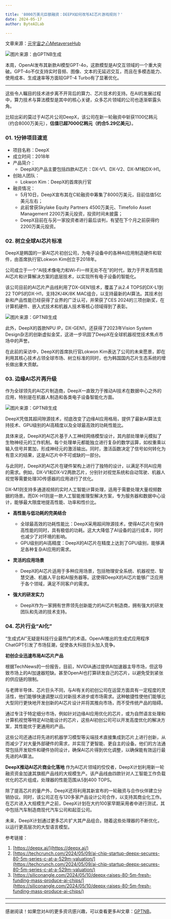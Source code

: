 ```yaml
---

title: '8000万美元巨额融资：DEEPX如何改写AI芯片游戏规则？'
date: 2024-05-17
author: ByteAILab

---
```


文章来源：[元宇宙之心MetaverseHub](https://mp.weixin.qq.com/s/kAcbAVbvWX7bXXcuYHMuxA)

![图片来源：由GPTNB生成](http://www.jesonc.com/upload/3B33CB85B496C0CB6FBA4C2BD79320AD/1715827758917/FgoCmzy8QnAl-rfcCF5aWVdLm09K.png)

本周，OpenAI发布其新款AI模型GPT-4o，这款模型是AI交互领域的一个重大突破。GPT-4o不仅支持实时音频、图像、文本的无延迟交互，而且在多模态能力、使用成本、生成速率等方面较GPT-4 Turbo有了显著优化。

---


这些令人瞩目的技术进步离不开背后的算力、芯片技术的支持。在AI的发展过程中，算力技术与算法模型是其中的核心关键，众多芯片领域的公司也逐渐崭露头角。

比较出彩的莫过于AI芯片公司DeepX，该公司在新一轮融资中斩获1100亿韩元（约合8000万美元），**估值已超7000亿韩元（约合5.29亿美元）**。

### 01. 1分钟项目速览

- 项目名称：DeepX
- 成立时间：2018年
- 产品简介：
  - DeepX的产品主要包括四款AI芯片：DX-V1、DX-V2、DX-M1和DX-H1。
- 创始人团队：
  - Lokwon Kim：DeepX的首席执行官
- 融资情况：
  - 5月10日，DeepX宣布其在C轮融资中筹集了8000万美元，目前估值5亿美元左右；
  - 此前曾获Skylake Equity Partners 4500万美元、Timefolio Asset Management 2200万美元投资，投资时间未披露；
  - DeepX目前在与另一家投资者进行最后谈判，有望在下个月之前获得约2200万美元投资。

### 02. 树立全球AI芯片标准

DeepX是韩国的一家AI芯片初创公司，为电子设备中的各种AI应用制造硬件和软件，由首席执行官Lokwon Kim创立于2018年。

公司成立于一个“AI技术像电力和Wi-Fi一样无处不在”的时代，致力于开发高性能AI芯片和计算解决方案的底层技术，以实现所有电子设备的智能化。

该公司目前的AI芯片产品线利用了DX-GEN1技术，覆盖了从2.4 TOPS的DX-L1到22 TOPS的DX-H1，支持2K/4K/8K MAC组合，以支持最新的AI算法。其技术创新和产品性能已经获得了业界的广泛认可，并荣获了CES 2024的三项创新奖，在计算机硬件、嵌入式技术和机器人技术等核心领域得到了表彰。

![图片来源：GPTNB生成](http://www.jesonc.com/Fq6MpZA63AyPFwRnzqFzmxHJ7F25)

此外，DeepX的首款NPU IP，DX-GEN1，还获得了2023年Vision System Design杂志的创新虚拟金奖，这进一步巩固了DeepX在全球机器视觉技术焦点市场中的声誉。

在此前的采访中，DeepX的首席执行官Lokwon Kim表达了公司的未来愿景，即在利用其核心技术占领全球市场、树立标准的同时，也为韩国国内芯片生态系统的增长做出重大贡献。

### 03. 边缘AI芯片再升级

作为全球领先的AI芯片制造商，DeepX一直致力于推动AI技术在数据中心之外的应用，特别是在机器人制造和各类电子设备智能化方面。

![图片来源：GPTNB生成](http://www.jesonc.com/Fsz_P3feoy3lXRF9j5msjSSR7E4m)

DeepX凭借其超间隙源技术，彻底改变了边缘AI应用格局，提供了最新AI算法支持技术、GPU级别的AI高精度以及全球最高效的功耗性能比。

具体来说，DeepX的AI芯片基于人工神经网络模型设计，其内部处理单元模拟了生物神经元的工作机制。每个处理单元都能独立进行复杂的数学运算，如权重乘以输入信号并累加，形成神经元的激活输出。同时，激活函数决定了信号如何转化为有意义的结果，这是AI芯片中不可或缺的一部分。

与此同时，DeepX的AI芯片在硬件架构上进行了独特的设计，以满足不同AI应用的需求。例如，DX-V1和DX-V2两款芯片，分别针对视觉系统和自动驾驶、机器人视觉等需要处理3D传感器的应用进行了优化。

DX-M1则支持多通道视频的实时人工智能计算处理，适用于需要处理大量视频数据的场景。而DX-H1则是一款人工智能推理型解决方案，专为服务器和数据中心设计，能够最大限度地提高性能、功率和性价比。

- **高性能与低功耗的完美结合**
  - 全球最高效的功耗性能比：DeepX采用超间隙源技术，使得AI芯片在保持高性能的同时，具有极低的功耗。这大大降低了AI设备的运行成本，同时也减少了对环境的影响。
  - GPU级别的AI高精度：DeepX的AI芯片在精度上达到了GPU级别，能够满足各种复杂AI应用的需求。

- **灵活的应用场景**
  - DeepX的AI芯片适用于多种应用场景，包括物理安全系统、机器视觉、智慧交通、机器人平台和AI服务器等。这使得DeepX的AI芯片能够广泛应用于各个领域，满足不同客户的需求。
- **强大的研发实力**
  - DeepX作为一家拥有世界领先创新能力的AI芯片制造商，拥有强大的研发团队和先进的技术支持。

### 04. 芯片行业“AI化”

“生成式AI”无疑是科技行业最热门的术语。OpenAI推出的生成式应用程序ChatGPT引发了市场狂潮，促使各大科技巨头加入竞争。

**初创企业迅速布局AI芯片产品**

根据TechNews的一份报告，目前，NVIDIA通过提供AI加速器主导市场，但这导致市场上的AI加速器短缺。甚至OpenAI也打算研发自己的芯片，以避免受到紧张的供应链的限制。

与老牌半导体、芯片巨头不同，与AI有关的初创公司在运营方面具有一定程度的灵活性，他们能够快速调整以应对新技术进步或市场需求。这种敏捷性使他们能够比大型同行更快地开发创新的AI芯片设计并将其推向市场，而不受传统产品的阻碍。

通过专注于特定细分市场，例如针对边缘AI应用优化的芯片，或为自然语言处理和计算机视觉等特定AI功能设计的芯片，这些AI初创公司可以开发高度优化的解决方案，其性能优于更通用的产品。

这些公司还通过将先进的机器学习模型等尖端技术直接集成到芯片上进行创新，从而减少了对大量外部硬件的需求，并实现了更智能、更自主的设备。他们的方法通常包括开发软件和硬件协同设计，确保AI芯片得到优化调整，以确保能有效运行最先进的AI算法。

**DeepX推动AI芯片商业化落地**
作为AI芯片领域的佼佼者，DeepX计划利用新一轮融资资金加速其旗舰产品线的大规模生产。该产品线由四款针对人工智能工作负载优化的芯片组成，处理器的性能范围从5到400 TOPS。

除了提高芯片的量产外，DeepX还将利用其新宣布的一轮融资与合作伙伴建立分销协议。同时，该公司正在与120多家产品设计公司合作，以支持其商业化工作。在芯片进入大规模生产之前，DeepX计划在大约100家早期采用者中进行测试，其中包括汽车制造商现代汽车公司和起亚公司。

未来，DeepX计划通过更多芯片扩大其产品组合。随着这些处理器的不断优化，以运行更高层次的大型语言模型。

参考链接：
1. [https://deepx.ai/](https://deepx.ai/)
2. [https://techcrunch.com/2024/05/09/ai-chip-startup-deepx-secures-80-5m-series-c-at-a-529m-valuation/](https://techcrunch.com/2024/05/09/ai-chip-startup-deepx-secures-80-5m-series-c-at-a-529m-valuation/)
3. [https://siliconangle.com/2024/05/10/deepx-raises-80-5m-fresh-funding-mass-produce-ai-chips/](https://siliconangle.com/2024/05/10/deepx-raises-80-5m-fresh-funding-mass-produce-ai-chips/)

---
---
感谢阅读！如果您对AI的更多资讯感兴趣，可以查看更多AI文章：[GPTNB](https://gptnb.com)。